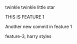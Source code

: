 twinkle twinkle little star

THIS IS FEATURE 1

Another new commit in feature 1


feature-3, harry styles